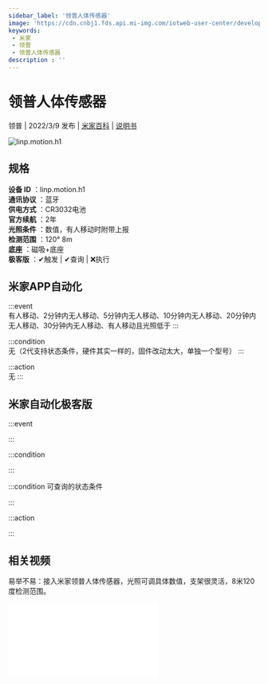 ```yaml
---
sidebar_label: '领普人体传感器'
image: 'https://cdn.cnbj1.fds.api.mi-img.com/iotweb-user-center/developer_16790689940574VPpZCdd.png?GalaxyAccessKeyId=AKVGLQWBOVIRQ3XLEW&Expires=9223372036854775807&Signature=YFZZpDvU+l0lK+ww4HqTyFAoAY0='
keywords: 
 - 米家
 - 领普
 - 领普人体传感器
description : ''
---
```

# 领普人体传感器

领普 | 2022/3/9 发布 | [米家百科](https://home.mi.com/webapp/content/baike/product/index.html?model=linp.motion.h1) | [说明书](https://home.mi.com/views/introduction.html?model=linp.motion.h1&region=cn)

![linp.motion.h1](https://cdn.cnbj1.fds.api.mi-img.com/iotweb-user-center/developer_16790689940574VPpZCdd.png?GalaxyAccessKeyId=AKVGLQWBOVIRQ3XLEW&Expires=9223372036854775807&Signature=YFZZpDvU+l0lK+ww4HqTyFAoAY0=)

## 规格  
> 
**设备 ID** ：linp.motion.h1  
**通讯协议** ：蓝牙  
**供电方式** ：CR3032电池  
**官方续航** ：2年  
**光照条件** ：数值，有人移动时附带上报  
**检测范围** ：120° 8m   
**底座** ：磁吸+底座  
**极客版** ：✔触发 | ✔查询 | ❌执行    


## 米家APP自动化  

:::event  
有人移动、2分钟内无人移动、5分钟内无人移动、10分钟内无人移动、20分钟内无人移动、30分钟内无人移动、有人移动且光照低于
:::

:::condition  
无（2代支持状态条件，硬件其实一样的，固件改动太大，单独一个型号）
:::

:::action   
无
:::

## 米家自动化极客版  

:::event  

:::

:::condition  

:::

:::condition 可查询的状态条件  

:::

:::action  

:::

        
## 相关视频
易举不易：接入米家领普人体传感器，光照可调具体数值，支架很灵活，8米120度检测范围。
<iframe src="//player.bilibili.com/player.html?aid=642524194&bvid=BV1HY4y1g718&cid=750095929&page=1" scrolling="no" border="0" frameborder="no" framespacing="0" allowfullscreen="true"> </iframe>